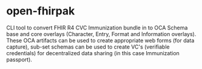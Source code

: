 # open-fhirpak
CLI tool to convert FHIR R4 CVC Immunization bundle in to OCA Schema base and core overlays (Character, Entry, Format and Information overlays). These OCA artifacts can be used 
to create appropriate web forms (for data capture), sub-set schemas can be used to create VC's (verifiable credentials) for decentralized data sharing (in this case Immunization passport).
